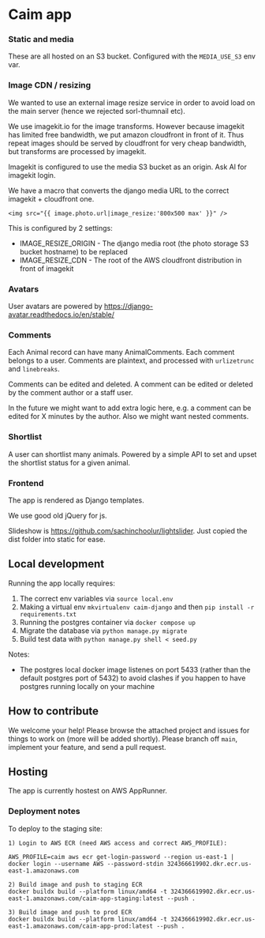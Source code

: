 
# Caim app


### Static and media

These are all hosted on an S3 bucket. Configured with the `MEDIA_USE_S3` env var.

### Image CDN / resizing

We wanted to use an external image resize service in order to avoid load on the main server (hence we rejected sorl-thumnail etc). 

We use imagekit.io for the image transforms. However because imagekit has limited free bandwidth, we put amazon cloudfront in front of it. Thus repeat images should be served by cloudfront for very cheap bandwidth, but transforms are processed by imagekit.

Imagekit is configured to use the media S3 bucket as an origin. Ask Al for imagekit login.

We have a macro that converts the django media URL to the correct imagekit + cloudfront one. 

```
<img src="{{ image.photo.url|image_resize:'800x500 max' }}" />
```

This is configured by 2 settings:
- IMAGE_RESIZE_ORIGIN - The django media root (the photo storage S3 bucket hostname) to be replaced
- IMAGE_RESIZE_CDN - The root of the AWS cloudfront distribution in front of imagekit

### Avatars

User avatars are powered by https://django-avatar.readthedocs.io/en/stable/

### Comments

Each Animal record can have many AnimalComments. Each comment belongs to a user. Comments are plaintext, and processed with `urlizetrunc` and `linebreaks`.

Comments can be edited and deleted. A comment can be edited or deleted by the comment author or a staff user.

In the future we might want to add extra logic here, e.g. a comment can be edited for X minutes by the author. Also we might want nested comments.

### Shortlist

A user can shortlist many animals. Powered by a simple API to set and upset the shortlist status for a given animal.

### Frontend

The app is rendered as Django templates.

We use good old jQuery for js. 

Slideshow is https://github.com/sachinchoolur/lightslider. Just copied the dist folder into static for ease.


## Local development

Running the app locally requires:

1. The correct env variables via `source local.env`
2. Making a virtual env `mkvirtualenv caim-django` and then `pip install -r requirements.txt`
3. Running the postgres container via `docker compose up`
4. Migrate the database via `python manage.py migrate`
5. Build test data with `python manage.py shell < seed.py`

Notes:
- The postgres local docker image listenes on port 5433 (rather than the default postgres port of 5432) to avoid clashes if you happen to have postgres running locally on your machine

## How to contribute

We welcome your help! Please browse the attached project and issues for things to work on (more will be added shortly). Please branch off `main`, implement your feature, and send a pull request.

## Hosting

The app is currently hostest on AWS AppRunner. 

### Deployment notes

To deploy to the staging site:

```
1) Login to AWS ECR (need AWS access and correct AWS_PROFILE):

AWS_PROFILE=caim aws ecr get-login-password --region us-east-1 | docker login --username AWS --password-stdin 324366619902.dkr.ecr.us-east-1.amazonaws.com

2) Build image and push to staging ECR
docker buildx build --platform linux/amd64 -t 324366619902.dkr.ecr.us-east-1.amazonaws.com/caim-app-staging:latest --push .

3) Build image and push to prod ECR
docker buildx build --platform linux/amd64 -t 324366619902.dkr.ecr.us-east-1.amazonaws.com/caim-app-prod:latest --push .
```